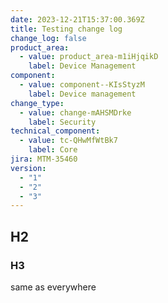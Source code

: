 ```yaml
---
date: 2023-12-21T15:37:00.369Z
title: Testing change log
change_log: false
product_area:
  - value: product_area-m1iHjqikD
    label: Device Management
component:
  - value: component--KIsStyzM
    label: Device management
change_type:
  - value: change-mAHSMDrke
    label: Security
technical_component:
  - value: tc-QHwMfWtBk7
    label: Core
jira: MTM-35460
version:
  - "1"
  - "2"
  - "3"
---
```

## H2

### H3 

same as everywhere

